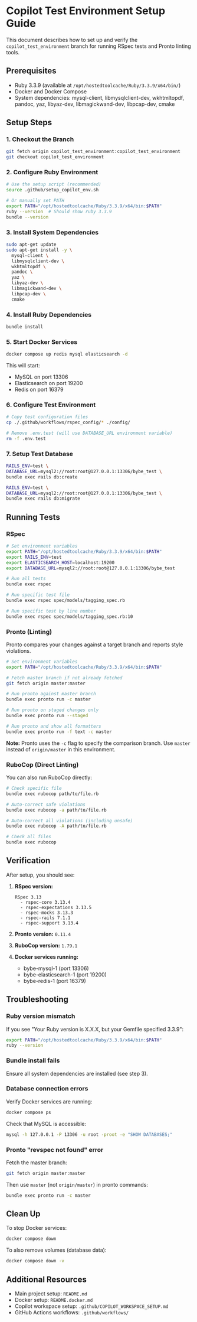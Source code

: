 # Copilot Test Environment Setup Guide

This document describes how to set up and verify the `copilot_test_environment` branch for running RSpec tests and Pronto linting tools.

## Prerequisites

- Ruby 3.3.9 (available at `/opt/hostedtoolcache/Ruby/3.3.9/x64/bin/`)
- Docker and Docker Compose
- System dependencies: mysql-client, libmysqlclient-dev, wkhtmltopdf, pandoc, yaz, libyaz-dev, libmagickwand-dev, libpcap-dev, cmake

## Setup Steps

### 1. Checkout the Branch

```bash
git fetch origin copilot_test_environment:copilot_test_environment
git checkout copilot_test_environment
```

### 2. Configure Ruby Environment

```bash
# Use the setup script (recommended)
source .github/setup_copilot_env.sh

# Or manually set PATH
export PATH="/opt/hostedtoolcache/Ruby/3.3.9/x64/bin:$PATH"
ruby --version  # Should show ruby 3.3.9
bundle --version
```

### 3. Install System Dependencies

```bash
sudo apt-get update
sudo apt-get install -y \
  mysql-client \
  libmysqlclient-dev \
  wkhtmltopdf \
  pandoc \
  yaz \
  libyaz-dev \
  libmagickwand-dev \
  libpcap-dev \
  cmake
```

### 4. Install Ruby Dependencies

```bash
bundle install
```

### 5. Start Docker Services

```bash
docker compose up redis mysql elasticsearch -d
```

This will start:
- MySQL on port 13306
- Elasticsearch on port 19200
- Redis on port 16379

### 6. Configure Test Environment

```bash
# Copy test configuration files
cp ./.github/workflows/rspec_config/* ./config/

# Remove .env.test (will use DATABASE_URL environment variable)
rm -f .env.test
```

### 7. Setup Test Database

```bash
RAILS_ENV=test \
DATABASE_URL=mysql2://root:root@127.0.0.1:13306/bybe_test \
bundle exec rails db:create

RAILS_ENV=test \
DATABASE_URL=mysql2://root:root@127.0.0.1:13306/bybe_test \
bundle exec rails db:migrate
```

## Running Tests

### RSpec

```bash
# Set environment variables
export PATH="/opt/hostedtoolcache/Ruby/3.3.9/x64/bin:$PATH"
export RAILS_ENV=test
export ELASTICSEARCH_HOST=localhost:19200
export DATABASE_URL=mysql2://root:root@127.0.0.1:13306/bybe_test

# Run all tests
bundle exec rspec

# Run specific test file
bundle exec rspec spec/models/tagging_spec.rb

# Run specific test by line number
bundle exec rspec spec/models/tagging_spec.rb:10
```

### Pronto (Linting)

Pronto compares your changes against a target branch and reports style violations.

```bash
# Set environment variables
export PATH="/opt/hostedtoolcache/Ruby/3.3.9/x64/bin:$PATH"

# Fetch master branch if not already fetched
git fetch origin master:master

# Run pronto against master branch
bundle exec pronto run -c master

# Run pronto on staged changes only
bundle exec pronto run --staged

# Run pronto and show all formatters
bundle exec pronto run -f text -c master
```

**Note:** Pronto uses the `-c` flag to specify the comparison branch. Use `master` instead of `origin/master` in this environment.

### RuboCop (Direct Linting)

You can also run RuboCop directly:

```bash
# Check specific file
bundle exec rubocop path/to/file.rb

# Auto-correct safe violations
bundle exec rubocop -a path/to/file.rb

# Auto-correct all violations (including unsafe)
bundle exec rubocop -A path/to/file.rb

# Check all files
bundle exec rubocop
```

## Verification

After setup, you should see:

1. **RSpec version:**
   ```
   RSpec 3.13
     - rspec-core 3.13.4
     - rspec-expectations 3.13.5
     - rspec-mocks 3.13.3
     - rspec-rails 7.1.1
     - rspec-support 3.13.4
   ```

2. **Pronto version:** `0.11.4`

3. **RuboCop version:** `1.79.1`

4. **Docker services running:**
   - bybe-mysql-1 (port 13306)
   - bybe-elasticsearch-1 (port 19200)
   - bybe-redis-1 (port 16379)

## Troubleshooting

### Ruby version mismatch

If you see "Your Ruby version is X.X.X, but your Gemfile specified 3.3.9":
```bash
export PATH="/opt/hostedtoolcache/Ruby/3.3.9/x64/bin:$PATH"
ruby --version
```

### Bundle install fails

Ensure all system dependencies are installed (see step 3).

### Database connection errors

Verify Docker services are running:
```bash
docker compose ps
```

Check that MySQL is accessible:
```bash
mysql -h 127.0.0.1 -P 13306 -u root -proot -e "SHOW DATABASES;"
```

### Pronto "revspec not found" error

Fetch the master branch:
```bash
git fetch origin master:master
```

Then use `master` (not `origin/master`) in pronto commands:
```bash
bundle exec pronto run -c master
```

## Clean Up

To stop Docker services:
```bash
docker compose down
```

To also remove volumes (database data):
```bash
docker compose down -v
```

## Additional Resources

- Main project setup: `README.md`
- Docker setup: `README.docker.md`
- Copilot workspace setup: `.github/COPILOT_WORKSPACE_SETUP.md`
- GitHub Actions workflows: `.github/workflows/`
